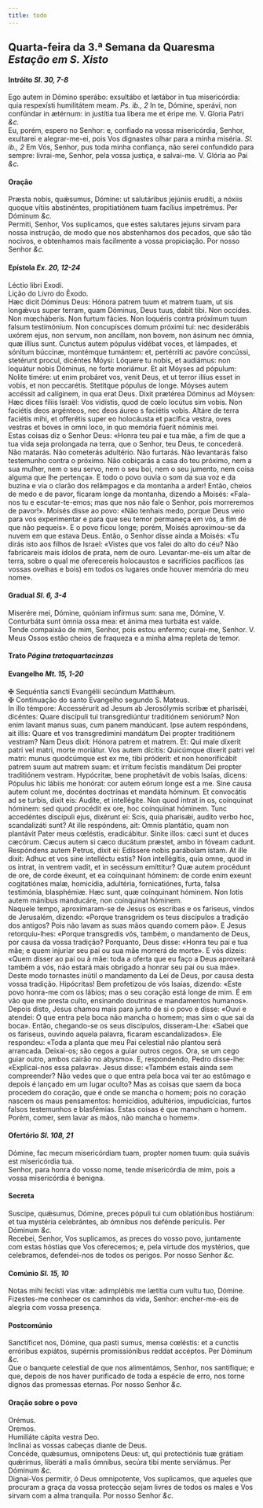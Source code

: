 ```yaml
---
title: todo
---
```

<h2 class="text-center">Quarta-feira da 3.ª Semana da Quaresma <em>Estação em S. Xisto</em></h2>

<h4 class="text-center">Intróito <em>Sl. 30, 7-8</em></h4>
<div class="container-fluid">
<div class="row">
<div class="dropcap text-justify">
Ego autem in Dómino sperábo: exsultábo et lætábor in tua misericórdia: quia respexísti humilitátem meam. <em>Ps. ib., 2</em> In te, Dómine, sperávi, non confúndar in ætérnum: in justítia tua líbera me et éripe me.
V. Gloria Patri <em>&c.</em>
</div>
<div class="dropcap text-justify">
Eu, porém, espero no Senhor: e, confiado na vossa misericórdia, Senhor, exultarei e alegrar-me-ei, pois Vos dignastes olhar para a minha miséria. <em>Sl. ib., 2</em> Em Vós, Senhor, pus toda minha confiança, não serei confundido para sempre: livrai-me, Senhor, pela vossa justiça, e salvai-me.
V. Glória ao Pai <em>&c.</em>
</div>
</div>
</div>

<h4 class="text-center">Oração</h4>
<div class="container-fluid">
<div class="row">
<div class="dropcap text-justify">
Præsta nobis, quǽsumus, Dómine: ut salutáribus jejúniis erudíti, a nóxiis quoque vítiis abstinéntes, propitiatiónem tuam facílius impetrémus. Per Dóminum <em>&c.</em>
</div>
<div class="dropcap text-justify">
Permiti, Senhor, Vos suplicamos, que estes salutares jejuns sirvam para nossa instrução, de modo que nos abstenhamos dos pecados, que são tão nocivos, e obtenhamos mais facilmente a vossa propiciação. Por nosso Senhor <em>&c.</em>
</div>
</div>
</div>

<h4 class="text-center">Epístola <em>Ex. 20, 12-24</em></h4>
<div class="container-fluid">
<div class="row">
<div class="text-justify">
Léctio libri Exodi.
</div>
<div class="text-justify">
Lição do Livro do Êxodo.
</div>
<div class="dropcap text-justify">
Hæc dicit Dóminus Deus: Hónora patrem tuum et matrem tuam, ut sis longǽvus super terram, quam Dóminus, Deus tuus, dabit tibi. Non occídes. Non mœcháberis. Non furtum fácies. Non loquéris contra próximum tuum falsum testimónium. Non concupísces domum próximi tui: nec desiderábis uxórem ejus, non servum, non ancíllam, non bovem, non ásinum nec ómnia, quæ illíus sunt. Cunctus autem pópulus vidébat voces, et lámpades, et sónitum búccinæ, montémque tumántem: et, pertérriti ac pavóre concússi, stetérunt procul, dicéntes Móysi: Lóquere tu nobis, et audiámus: non loquátur nobis Dóminus, ne forte moriámur. Et ait Móyses ad pópulum: Nolite timére: ut enim probáret vos, venit Deus, et ut terror illíus esset in vobis, et non peccarétis. Stetítque pópulus de longe. Móyses autem accéssit ad calíginem, in qua erat Deus. Dixit prætérea Dóminus ad Móysen: Hæc dices fíliis Israël: Vos vidístis, quod de cœlo locútus sim vobis. Non faciétis deos argénteos, nec deos áureo s faciétis vobis. Altáre de terra faciétis mihi, et offerétis super eo holocáusta et pacífica vestra, oves vestras et boves in omni loco, in quo memória fúerit nóminis mei.
</div>
<div class="dropcap text-justify">
Estas coisas diz o Senhor Deus: «Honra teu pai e tua mãe, a fim de que a tua vida seja prolongada na terra, que o Senhor, teu Deus, te concederá. Não matarás. Não cometerás adultério. Não furtarás. Não levantarás falso testemunho contra o próximo. Não cobiçarás a casa do teu próximo, nem a sua mulher, nem o seu servo, nem o seu boi, nem o seu jumento, nem coisa alguma que lhe pertença». E todo o povo ouvia o som da sua voz e da buzina e via o clarão dos relâmpagos e da montanha a arder! Então, cheios de medo e de pavor, ficaram longe da montanha, dizendo a Moisés: «Fala-nos tu e escutar-te-emos; mas que nos não fale o Senhor, pois morreremos de pavor!». Moisés disse ao povo: «Não tenhais medo, porque Deus veio para vos experimentar e para que seu temor permaneça em vós, a fim de que não pequeis». E o povo ficou longe; porém, Moisés aproximou-se da nuvem em que estava Deus. Então, o Senhor disse ainda a Moisés: «Tu dirás isto aos filhos de Israel: «Vistes que vos falei do alto do céu? Não fabricareis mais ídolos de prata, nem de ouro. Levantar-me-eis um altar de terra, sobre o qual me oferecereis holocaustos e sacrifícios pacíficos (as vossas ovelhas e bois) em todos os lugares onde houver memória do meu nome».
</div>
</div>
</div>

<h4 class="text-center">Gradual <em>Sl. 6, 3-4</em></h4>
<div class="container-fluid">
<div class="row">
<div class="dropcap text-justify">
Miserére mei, Dómine, quóniam infírmus sum: sana me, Dómine, V. Conturbáta sunt ómnia ossa mea: et ánima mea turbáta est valde.
</div>
<div class="dropcap text-justify">
Tende compaixão de mim, Senhor, pois estou enfermo; curai-me, Senhor. V. Meus Ossos estão cheios de fraqueza e a minha alma repleta de temor.
</div>
</div>
</div>

<h4 class="text-center">Trato <em>Página tratoquartacinzas</em></h4>

<h4 class="text-center">Evangelho <em>Mt. 15, 1-20</em></h4>
<div class="container-fluid">
<div class="row">
<div class="text-justify">
<span class="text-danger">&#10016;</span> Sequéntia sancti Evangélii secúndum Matthǽum.
</div>
<div class="text-justify">
<span class="text-danger">&#10016;</span> Continuação do santo Evangelho segundo S. Mateus.
</div>
<div class="dropcap text-justify">
In illo témpore: Accessérurit ad Jesum ab Jerosólymis scribæ et pharisǽi, dicéntes: Quare discípuli tui transgrediúntur traditiónem seniórum? Non enim lavant manus suas, cum panem mandúcant. Ipse autem respóndens, ait illis: Quare et vos transgredímini mandátum Dei propter traditiónem vestram? Nam Deus dixit: Hónora patrem et matrem. Et: Qui male díxerit patri vel matri, morte moriátur. Vos autem dícitis: Quicúmque díxerit patri vel matri: munus quodcúmque est ex me, tibi próderit: et non honorificábit patrem suum aut matrem suam: et írritum fecístis mandátum Dei propter traditiónem vestram. Hypócritæ, bene prophetávit de vobis Isaías, dicens: Pópulus hic lábiis me honórat: cor autem eórum longe est a me. Sine causa autem colunt me, docéntes doctrínas et mandáta hóminum. Et convocátis ad se turbis, dixit eis: Audíte, et intellégite. Non quod intrat in os, coínquinat hóminem: sed quod procédit ex ore, hoc coínquinat hóminem. Tunc accedéntes discípuli ejus, dixérunt ei: Scis, quia pharisǽi, audíto verbo hoc, scandalizáti sunt? At ille respóndens, ait: Omnis plantátio, quam non plantávit Pater meus cœléstis, eradicábitur. Sínite illos: cæci sunt et duces cæcórum. Cæcus autem si cæco ducátum præstet, ambo in fóveam cadunt. Respóndens autem Petrus, dixit ei: Edíssere nobis parábolam istam. At ille dixit: Adhuc et vos sine intelléctu estis? Non intellégitis, quia omne, quod in os intrat, in ventrem vadit, et in secéssum emíttitur? Quæ autem procédunt de ore, de corde éxeunt, et ea coínquinant hóminem: de corde enim exeunt cogitatiónes malæ, homicídia, adultéria, fornicatiónes, furta, falsa testimónia, blasphémiæ. Hæc sunt, quæ coínquinant hóminem. Non lotis autem mánibus manducáre, non coínquinat hóminem.
</div>
<div class="dropcap text-justify">
Naquele tempo, aproximaram-se de Jesus os escribas e os fariseus, vindos de Jerusalém, dizendo: «Porque transgridem os teus discípulos a tradição dos antigos? Pois não lavam as suas mãos quando comem pão». E Jesus retorquiu-lhes: «Porque transgredis vós, também, o mandamento de Deus, por causa da vossa tradição? Porquanto, Deus disse: «Honra teu pai e tua mãe; e quem injuriar seu pai ou sua mãe morrerá de morte». E vós dizeis: «Quem disser ao pai ou à mãe: toda a oferta que eu faço a Deus aproveitará também a vós, não estará mais obrigado a honrar seu pai ou sua mãe». Deste modo tornastes inútil o mandamento da Lei de Deus, por causa desta vossa tradição. Hipócritas! Bem profetizou de vós Isaías, dizendo: «Este povo honra-me com os lábios; mas o seu coração está longe de mim. É em vão que me presta culto, ensinando doutrinas e mandamentos humanos». Depois disto, Jesus chamou mais para junto de si o povo e disse: «Ouvi e atendei: O que entra pela boca não mancha o homem; mas sim o que sai da boca». Então, chegando-se os seus discípulos, disseram-Lhe: «Sabei que os fariseus, ouvindo aquela palavra, ficaram escandalizados». Ele respondeu: «Toda a planta que meu Pai celestial não plantou será arrancada. Deixai-os; são cegos a guiar outros cegos. Ora, se um cego guiar outro, ambos cairão no abysmo». E, respondendo, Pedro disse-lhe: «Explicai-nos essa palavra». Jesus disse: «Também estais ainda sem compreender? Não vedes que o que entra pela boca vai ter ao estômago e depois é lançado em um lugar oculto? Mas as coisas que saem da boca procedem do coração, que é onde se mancha o homem; pois no coração nascem os maus pensamentos: homicídios, adultérios, impudicícias, furtos falsos testemunhos e blasfémias. Estas coisas é que mancham o homem. Porém, comer, sem lavar as mãos, não mancha o homem».
</div>
</div>
</div>

<h4 class="text-center">Ofertório <em>Sl. 108, 21</em></h4>
<div class="container-fluid">
<div class="row">
<div class="dropcap text-justify">
Dómine, fac mecum misericórdiam tuam, propter nomen tuum: quia suávis est misericórdia tua.
</div>
<div class="dropcap text-justify">
Senhor, para honra do vosso nome, tende misericórdia de mim, pois a vossa misericórdia é benigna.
</div>
</div>
</div>

<h4 class="text-center">Secreta</h4>
<div class="container-fluid">
<div class="row">
<div class="dropcap text-justify">
Suscipe, quǽsumus, Dómine, preces pópuli tui cum oblatiónibus hostiárum: et tua mystéria celebrántes, ab ómnibus nos defénde perículis. Per Dóminum <em>&c.</em>
</div>
<div class="dropcap text-justify">
Recebei, Senhor, Vos suplicamos, as preces do vosso povo, juntamente com estas hóstias que Vos oferecemos; e, pela virtude dos mystérios, que celebramos, defendei-nos de todos os perigos. Por nosso Senhor <em>&c.</em>
</div>
</div>
</div>

<h4 class="text-center">Comúnio <em>Sl. 15, 10</em></h4>
<div class="container-fluid">
<div class="row">
<div class="dropcap text-justify">
Notas mihi fecísti vias vitæ: adimplébis me lætítia cum vultu tuo, Dómine.
</div>
<div class="dropcap text-justify">
Fizestes-me conhecer os caminhos da vida, Senhor: encher-me-eis de alegria com vossa presença.
</div>
</div>
</div>

<h4 class="text-center">Postcomúnio</h4>
<div class="container-fluid">
<div class="row">
<div class="dropcap text-justify">
Sanctíficet nos, Dómine, qua pasti sumus, mensa cœléstis: et a cunctis erróribus expiátos, supérnis promissiónibus reddat accéptos. Per Dóminum <em>&c.</em>
</div>
<div class="dropcap text-justify">
Que o banquete celestial de que nos alimentámos, Senhor, nos santifique; e que, depois de nos haver purificado de toda a espécie de erro, nos torne dignos das promessas eternas. Por nosso Senhor <em>&c.</em>
</div>
</div>
</div>

<h4 class="text-center">Oração sobre o povo</h4>
<div class="container-fluid">
<div class="row">
<div class="text-danger text-center"> Orémus.</div>
<div class="text-danger text-center"> Oremos.</div>
<div class="text-justify">
Humiliáte cápita vestra Deo.
</div>
<div class="text-justify">
Inclinai as vossas cabeças diante de Deus.
</div>
<div class="text-justify">
Concéde, quǽsumus, omnípotens Deus: ut, qui protectiónis tuæ grátiam quǽrimus, liberáti a malis ómnibus, secúra tibi mente serviámus. Per Dóminum <em>&c.</em>
</div>
<div class="text-justify">
Dignai-Vos permitir, ó Deus omnipotente, Vos suplicamos, que aqueles que procuram a graça da vossa protecção sejam livres de todos os males e Vos sirvam com a alma tranquila. Por nosso Senhor <em>&c.</em>
</div>
</div>
</div>
